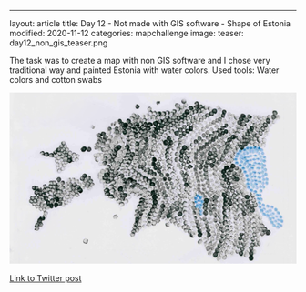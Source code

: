 ---
layout: article
title: Day 12 - Not made with GIS software - Shape of Estonia
modified: 2020-11-12
categories: mapchallenge
image:
  teaser: day12_non_gis_teaser.png

The task was to create a map with non GIS software and I chose very traditional way and painted Estonia with water colors.
Used tools: Water colors and cotton swabs


![image of categories](../../images/day12_non_GIS.png)

[Link to Twitter post](https://twitter.com/evelynuuemaa/status/1326812610038276100)
